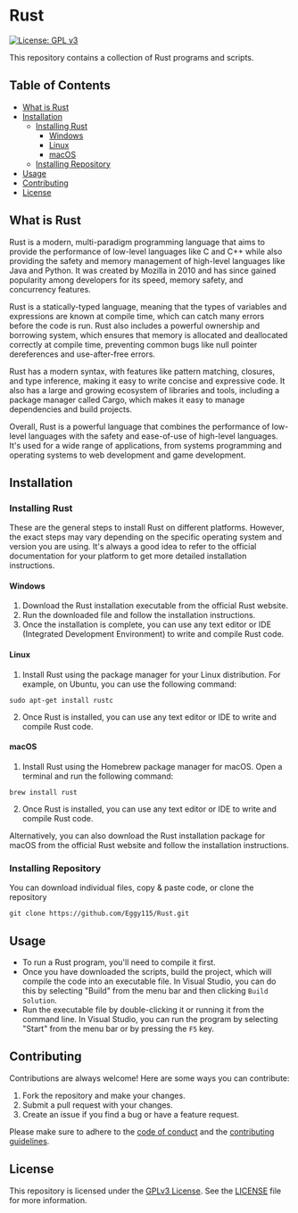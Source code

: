 # Rust

[![License: GPL v3](https://img.shields.io/badge/License-GPLv3-blue.svg)](https://www.gnu.org/licenses/gpl-3.0)

This repository contains a collection of Rust programs and scripts.

## Table of Contents
- [What is Rust](#what-is-rust)   
- [Installation](#installation)
  - [Installing Rust](#installing-rust)    
    - [Windows](#windows)
    - [Linux](#linux)
    - [macOS](#macOS)  
  - [Installing Repository](#installing-repository)  
- [Usage](#usage)
- [Contributing](#contributing)
- [License](#license)

## What is Rust

Rust is a modern, multi-paradigm programming language that aims to provide the performance of low-level languages like C and C++ while also providing the safety and memory management of high-level languages like Java and Python. It was created by Mozilla in 2010 and has since gained popularity among developers for its speed, memory safety, and concurrency features.

Rust is a statically-typed language, meaning that the types of variables and expressions are known at compile time, which can catch many errors before the code is run. Rust also includes a powerful ownership and borrowing system, which ensures that memory is allocated and deallocated correctly at compile time, preventing common bugs like null pointer dereferences and use-after-free errors.

Rust has a modern syntax, with features like pattern matching, closures, and type inference, making it easy to write concise and expressive code. It also has a large and growing ecosystem of libraries and tools, including a package manager called Cargo, which makes it easy to manage dependencies and build projects.

Overall, Rust is a powerful language that combines the performance of low-level languages with the safety and ease-of-use of high-level languages. It's used for a wide range of applications, from systems programming and operating systems to web development and game development.

## Installation

### Installing Rust

These are the general steps to install Rust on different platforms. However, the exact steps may vary depending on the specific operating system and version you are using. It's always a good idea to refer to the official documentation for your platform to get more detailed installation instructions.

#### Windows

1. Download the Rust installation executable from the official Rust website.
2. Run the downloaded file and follow the installation instructions.
3. Once the installation is complete, you can use any text editor or IDE (Integrated Development Environment) to write and compile Rust code.

#### Linux

1. Install Rust using the package manager for your Linux distribution. For example, on Ubuntu, you can use the following command:

```
sudo apt-get install rustc
```

2. Once Rust is installed, you can use any text editor or IDE to write and compile Rust code.

#### macOS

1. Install Rust using the Homebrew package manager for macOS. Open a terminal and run the following command:

```
brew install rust
```

2. Once Rust is installed, you can use any text editor or IDE to write and compile Rust code.

Alternatively, you can also download the Rust installation package for macOS from the official Rust website and follow the installation instructions.

### Installing Repository

You can download individual files, copy & paste code, or clone the repository

```
git clone https://github.com/Eggy115/Rust.git
```
      
## Usage

- To run a Rust program, you'll need to compile it first.       
- Once you have downloaded the scripts, build the project, which will compile the code into an executable file. In Visual Studio, you can do this by selecting "Build" from the menu bar and then clicking `Build Solution`.     
- Run the executable file by double-clicking it or running it from the command line. In Visual Studio, you can run the program by selecting "Start" from the menu bar or by pressing the `F5` key.    

## Contributing

Contributions are always welcome! Here are some ways you can contribute:

1. Fork the repository and make your changes. 
2. Submit a pull request with your changes.
3. Create an issue if you find a bug or have a feature request.

Please make sure to adhere to the [code of conduct](CODE_OF_CONDUCT.md) and the [contributing guidelines](CONTRIBUTING.md).

## License

This repository is licensed under the [GPLv3 License](https://www.gnu.org/licenses/gpl-3.0.html). See the [LICENSE](LICENSE) file for more information.
